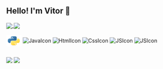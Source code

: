 ## Hello! I'm Vitor 👋


<div>
<a href="https://github.com/VituHonda">
  <img align="center" height="220px" src="https://github-readme-stats.vercel.app/api?username=vituhonda&show_icons=true&theme=github_dark"/>
</a>
<a href=https://github.com/VituHonda>
  <img align="center" height="220px" src="https://github-readme-stats.vercel.app/api/top-langs/?username=vituhonda&theme=github_dark"/>
</a>
</div>
  
<div style="display: inline_block"><br>
  <img align="center" alt="PythonIcon" height="30" width="40" src="https://raw.githubusercontent.com/devicons/devicon/master/icons/python/python-original.svg">
  <img align="center" alt="JavaIcon" height="30" width="40" src="https://cdn.jsdelivr.net/gh/devicons/devicon/icons/java/java-original.svg" />
  <img align="center" alt="HtmlIcon" height="30" width="40" src="https://cdn.jsdelivr.net/gh/devicons/devicon/icons/html5/html5-original.svg" />
  <img align="center" alt="CssIcon" height="30" width="40" src="https://cdn.jsdelivr.net/gh/devicons/devicon/icons/css3/css3-original.svg" />
  <img align="center" alt="JSIcon" height="30" width="40" src="https://cdn.jsdelivr.net/gh/devicons/devicon/icons/javascript/javascript-original.svg" />
  <img align="center" alt="JSIcon" height="30" width="40" src="https://cdn.jsdelivr.net/gh/devicons/devicon/icons/go/go-original.svg" />
</div>
  
##

<div> 
  <a href = "mailto:vitorutk@gmail.com"><img src="https://img.shields.io/badge/-Gmail-%23333?style=for-the-badge&logo=gmail&logoColor=white" target="_blank"></a>
  <a href="https://www.linkedin.com/in/vitorutagawatanabe/" target="_blank"><img src="https://img.shields.io/badge/-LinkedIn-%230077B5?style=for-the-badge&logo=linkedin&logoColor=white" target="_blank"></a> 
</div>

<!--
**VituHonda/VituHonda** is a ✨ _special_ ✨ repository because its `README.md` (this file) appears on your GitHub profile.

Here are some ideas to get you started:

- 🔭 I’m currently working on ...
- 🌱 I’m currently learning ...
- 👯 I’m looking to collaborate on ...
- 🤔 I’m looking for help with ...
- 💬 Ask me about ...
- 📫 How to reach me: ...
- 😄 Pronouns: ...
- ⚡ Fun fact: ...
-->
